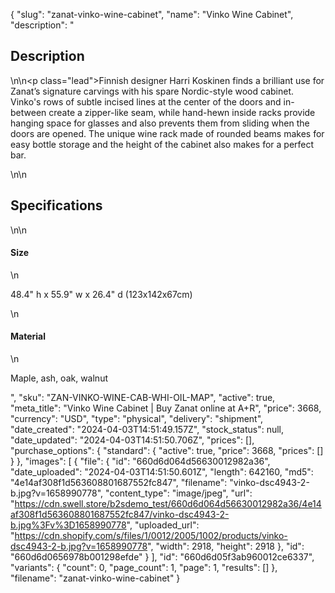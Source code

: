 {
  "slug": "zanat-vinko-wine-cabinet",
  "name": "Vinko Wine Cabinet",
  "description": "<h2>Description</h2>\n<!-- split -->\n<p class=\"lead\">Finnish designer Harri Koskinen finds a brilliant use for Zanat’s signature carvings with his spare Nordic-style wood cabinet. Vinko's rows of subtle incised lines at the center of the doors and in-between create a zipper-like seam, while hand-hewn inside racks provide hanging space for glasses and also prevents them from sliding when the doors are opened. The unique wine rack made of rounded beams makes for easy bottle storage and the height of the cabinet also makes for a perfect bar. </p>\n<!-- split -->\n<h2>Specifications</h2>\n<!-- split -->\n<h4>Size</h4>\n<p>48.4\" h x 55.9\" w x 26.4\" d (123x142x67cm)</p>\n<h4>Material</h4>\n<p>Maple, ash, oak, walnut</p>",
  "sku": "ZAN-VINKO-WINE-CAB-WHI-OIL-MAP",
  "active": true,
  "meta_title": "Vinko Wine Cabinet | Buy Zanat online at A+R",
  "price": 3668,
  "currency": "USD",
  "type": "physical",
  "delivery": "shipment",
  "date_created": "2024-04-03T14:51:49.157Z",
  "stock_status": null,
  "date_updated": "2024-04-03T14:51:50.706Z",
  "prices": [],
  "purchase_options": {
    "standard": {
      "active": true,
      "price": 3668,
      "prices": []
    }
  },
  "images": [
    {
      "file": {
        "id": "660d6d064d56630012982a36",
        "date_uploaded": "2024-04-03T14:51:50.601Z",
        "length": 642160,
        "md5": "4e14af308f1d563608801687552fc847",
        "filename": "vinko-dsc4943-2-b.jpg?v=1658990778",
        "content_type": "image/jpeg",
        "url": "https://cdn.swell.store/b2sdemo_test/660d6d064d56630012982a36/4e14af308f1d563608801687552fc847/vinko-dsc4943-2-b.jpg%3Fv%3D1658990778",
        "uploaded_url": "https://cdn.shopify.com/s/files/1/0012/2005/1002/products/vinko-dsc4943-2-b.jpg?v=1658990778",
        "width": 2918,
        "height": 2918
      },
      "id": "660d6d0656978b001298efde"
    }
  ],
  "id": "660d6d05f3ab960012ce6337",
  "variants": {
    "count": 0,
    "page_count": 1,
    "page": 1,
    "results": []
  },
  "filename": "zanat-vinko-wine-cabinet"
}